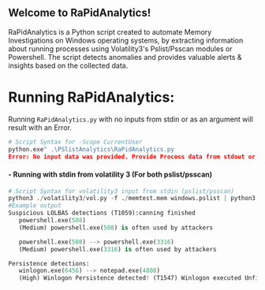 ## **Welcome to RaPidAnalytics!** 

RaPidAnalytics is a Python script created to automate Memory Investigations on Windows operating systems, by extracting information about running processes using Volatility3's Pslist/Psscan modules or Powershell. 
The script detects anomalies and provides valuable alerts & insights based on the collected data.

# Running RaPidAnalytics:


Running `RaPidAnalytics.py` with no inputs from stdin or as an argument will result with an Error.
``` python
# Script Syntax for -Scope CurrentUser
python.exe" .\PSlistAnalytics\RaPidAnalytics.py
Error: No input data was provided. Provide Process data from stdout or as argument (.\path\to\psscan)
```

#### -  Running with stdin from volatility 3 (For both pslist/psscan) 
``` python
# Script Syntax for volatility3 input from stdin (pslist/psscan)
python3 ./volatility3/vol.py -f ./memtest.mem windows.pslist | python3 ./PSlistAnalytics/kfge2.py
#Example output
Suspicious LOLBAS detections (T1059):canning finished
   powershell.exe(508)
   (Medium) powershell.exe(508) is often used by attackers

   powershell.exe(508) --> powershell.exe(3316)
   (Medium) powershell.exe(3316) is often used by attackers

Persistence detections:
   winlogon.exe(6456) --> notepad.exe(4808)
   (High) Winlogon Persistence detected! (T1547) Winlogon executed Unfimilier Process Pid: 4808
```
